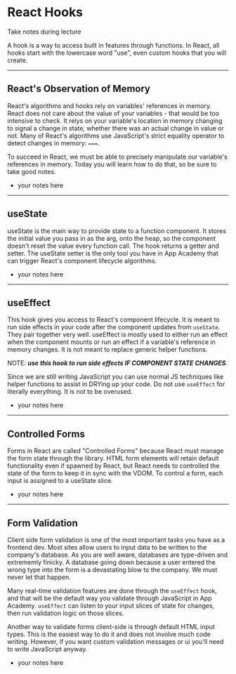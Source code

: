 # React Hooks

Take notes during lecture

A hook is a way to access built in features through functions. In React, all hooks start with the lowercase word "use", even custom hooks that you will create.

---

## React's Observation of Memory

React's algorithms and hooks rely on variables' references in memory. React does not care about the value of your variables - that would be too intensive to check. It relys on your variable's location in memory changing to signal a change in state, whether there was an actual change in value or not. Many of React's algorithms use JavaScript's strict equality operator to detect changes in memory: `===`. 

To succeed in React, we must be able to precisely manipulate our variable's references in memory. Today you will learn how to do that, so be sure to take good notes.

- your notes here

---
## useState

useState is the main way to provide state to a function component. It stores the initial value you pass in as the arg, onto the heap, so the component doesn't reset the value every function call. The hook returns a getter and setter. The useState setter is the only tool you have in App Academy that can trigger React's component lifecycle algorithms.

- your notes here

---

## useEffect

This hook gives you access to React's component lifecycle. It is meant to run side effects in your code after the component updates from `useState`. They pair together very well. useEffect is mostly used to either run an effect when the component mounts or run an effect if a variable's reference in memory changes. It is not meant to replace generic helper functions.

NOTE: ***use this hook to run side effects IF COMPONENT STATE CHANGES***.

Since we are still writing JavaScript you can use normal JS techniques like helper functions to assist in DRYing up your code. Do not use `useEffect` for literally everything. It is not to be overused.

- your notes here

---

## Controlled Forms

Forms in React are called "Controlled Forms" because React must manage the form state through the library. HTML form elements will retain default functionality even if spawned by React, but React needs to controlled the state of the form to keep it in sync with the VDOM. To control a form, each input is assigned to a useState slice.

- your notes here

---

## Form Validation

Client side form validation is one of the most important tasks you have as a frontend dev. Most sites allow users to input data to be written to the company's database. As you are well aware, databases are type-driven and extrememly finicky. A database going down because a user entered the wrong type into the form is a devastating blow to the company. We must never let that happen. 

Many real-time validation features are done through the `useEffect` hook, and that will be the default way you validate through JavaScript in App Academy. `useEffect` can listen to your input slices of state for changes, then run validation logic on those slices.

Another way to validate forms client-side is through default HTML input types. This is the easiest way to do it and does not involve much code writing. However, if you want custom validation messages or ui you'll need to write JavaScript anyway.

- your notes here
